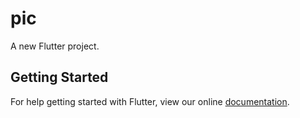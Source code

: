 # pic

A new Flutter project.

## Getting Started

For help getting started with Flutter, view our online
[documentation](https://flutter.io/).
